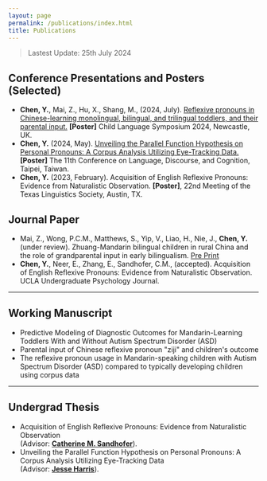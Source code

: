 ```yaml
---
layout: page
permalink: /publications/index.html
title: Publications
---
```


> Lastest Update: 25th July 2024

## Conference Presentations and Posters (Selected)

- **Chen, Y.**, Mai, Z., Hu, X., Shang, M., (2024, July). [Reflexive pronouns in Chinese-learning monolingual, bilingual, and trilingual toddlers, and their parental input.](https://github.com/Yue-Chen-YC/CLS_2024) **[Poster]** Child Language Symposium 2024, Newcastle, UK. 
- **Chen, Y.** (2024, May). [Unveiling the Parallel Function Hypothesis on Personal Pronouns: A Corpus Analysis Utilizing Eye-Tracking Data.](https://github.com/Yue-Chen-YC/CLDC11_2024) **[Poster]** The 11th Conference on Language, Discourse, and Cognition, Taipei, Taiwan. 
- **Chen, Y.** (2023, February). Acquisition of English Reflexive Pronouns: Evidence from Naturalistic Observation. **[Poster]**, 22nd Meeting of the Texas Linguistics Society, Austin, TX.
  
## Journal Paper

- Mai, Z., Wong, P.C.M., Matthews, S., Yip, V., Liao, H., Nie, J., **Chen, Y.** (under review). Zhuang-Mandarin bilingual children in rural China and the role of grandparental input in early bilingualism. [Pre Print](https://doi.org/10.31219/osf.io/dyv7e)
- **Chen, Y.**, Neer, E., Zhang, E., Sandhofer, C.M., (accepted). Acquisition of English Reflexive Pronouns: Evidence from Naturalistic Observation. UCLA Undergraduate Psychology Journal.
  <br>

---

## Working Manuscript
- Predictive Modeling of Diagnostic Outcomes for Mandarin-Learning Toddlers With and Without Autism Spectrum Disorder (ASD) <br>
- Parental input of Chinese reflexive pronoun "ziji" and children's outcome <br>
- The reflexive pronoun usage in Mandarin-speaking children with Autism Spectrum Disorder (ASD) compared to typically developing children using corpus data <br>

---

## Undergrad Thesis

- Acquisition of English Reflexive Pronouns: Evidence from Naturalistic Observation <br> (Advisor: [**Catherine M. Sandhofer**](https://www.psych.ucla.edu/faculty-page/csandhof/)).
- Unveiling the Parallel Function Hypothesis on Personal Pronouns: A Corpus Analysis Utilizing Eye-Tracking Data 
 <br> (Advisor: [**Jesse Harris**](https://jesseharris.netlify.app/)).
  <br>
